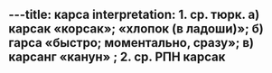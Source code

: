 ---title: карса
interpretation: 1. ср. тюрк. а) карсак «корсак»; «хлопок (в ладоши)»; б) гарса «быстро; моментально, сразу»; в) карсанг «канун» ; 2. ср. РПН карсак
---
